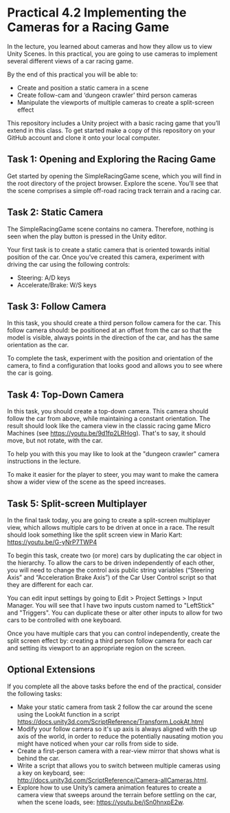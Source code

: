 # Practical 4.2 Implementing the Cameras for a Racing Game

In the lecture, you learned about cameras and how they allow us to view Unity Scenes. In this practical, you are going to use cameras to implement several different views of a car racing game.

By the end of this practical you will be able to:

- Create and position a static camera in a scene
- Create follow-cam and ‘dungeon crawler’ third person cameras
- Manipulate the viewports of multiple cameras to create a split-screen effect

This repository includes a Unity project with a basic racing game that you’ll extend in this class. To get started make a copy of this repository on your GitHub account and clone it onto your local computer.

## Task 1: Opening and Exploring the Racing Game

Get started by opening the SimpleRacingGame scene, which you will find in the root directory of the project browser. Explore the scene. You’ll see that the scene comprises a simple off-road racing track terrain and a racing car.

## Task 2: Static Camera

The SimpleRacingGame scene contains no camera. Therefore, nothing is seen when the play button is pressed in the Unity editor.

Your first task is to create a static camera that is oriented towards initial position of the car. Once you’ve created this camera, experiment with driving the car using the following controls:

- Steering: A/D keys
- Accelerate/Brake: W/S keys

## Task 3: Follow Camera

In this task, you should create a third person follow camera for the car. This follow camera should: be positioned at an offset from the car so that the model is visible, always points in the direction of the car, and has the same orientation as the car.

To complete the task, experiment with the position and orientation of the camera, to find a configuration that looks good and allows you to see where the car is going.

## Task 4: Top-Down Camera

In this task, you should create a top-down camera. This camera should follow the car from above, while maintaining a constant orientation. The result should look like the camera view in the classic racing game Micro Machines (see https://youtu.be/9d1fp2LRHog). That's to say, it should move, but not rotate, with the car. 

To help you with this you may like to look at the "dungeon crawler" camera instructions in the lecture. 

To make it easier for the player to steer, you may want to make the camera show a wider view of the scene as the speed increases. 

## Task 5: Split-screen Multiplayer

In the final task today, you are going to create a split-screen multiplayer view, which allows multiple cars to be driven at once in a race. The result should look something like the split screen view in Mario Kart: https://youtu.be/G-yNrP7TWP4

To begin this task, create two (or more) cars by duplicating the car object in the hierarchy. To allow the cars to be driven independently of each other, you will need to change the control axis public string variables (“Steering Axis” and “Acceleration Brake Axis”) of the Car User Control script so that they are different for each car.

You can edit input settings by going to Edit > Project Settings > Input Manager. You will see that I have two inputs custom named to "LeftStick" and "Triggers". You can duplicate these or alter other inputs to allow for two cars to be controlled with one keyboard. 

Once you have multiple cars that you can control independently, create the split screen effect by: creating a third person follow camera for each car and setting its viewport to an appropriate region on the screen.

## Optional Extensions

If you complete all the above tasks before the end of the practical, consider the following tasks:

- Make your static camera from task 2 follow the car around the scene using the LookAt function in a script https://docs.unity3d.com/ScriptReference/Transform.LookAt.html
- Modify your follow camera so it's up axis is always aligned with the up axis of the world, in order to reduce the potentially nausating motion you might have noticed when your car rolls from side to side.
- Create a first-person camera with a rear-view mirror that shows what is behind the car.
- Write a script that allows you to switch between multiple cameras using a key on keyboard, see: http://docs.unity3d.com/ScriptReference/Camera-allCameras.html.
- Explore how to use Unity’s camera animation features to create a camera view that sweeps around the terrain before settling on the car, when the scene loads, see: https://youtu.be/iSn0hnxpE2w.


